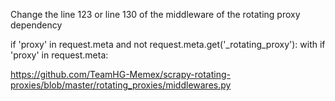 Change the line 123 or line 130 of the middleware of the rotating proxy dependency



if 'proxy' in request.meta and not request.meta.get('_rotating_proxy'): with if 'proxy' in request.meta:




https://github.com/TeamHG-Memex/scrapy-rotating-proxies/blob/master/rotating_proxies/middlewares.py
